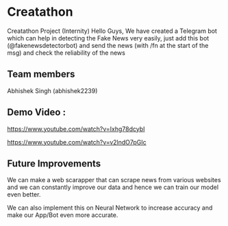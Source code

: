 # Creatathon
Creatathon Project (Internity)
Hello Guys, We have created a Telegram bot which can help in detecting the Fake News very easily, just add this bot (@fakenewsdetectorbot) and send the news (with /fn at the start of the msg) and check the reliability of the news

## Team members 
Abhishek Singh (abhishek2239)

## Demo Video :

https://www.youtube.com/watch?v=Ixhg78dcybI

https://www.youtube.com/watch?v=v2lndO7pGIc

## Future Improvements

We can make a web scarapper that can scrape news from various websites and we can constantly improve our data and hence we can train our model even better.

We can also implement this on Neural Network to increase accuracy and make our App/Bot even more accurate.
